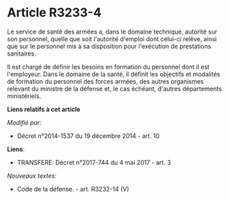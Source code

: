 # Article R3233-4

Le service de santé des armées a, dans le domaine technique, autorité sur son personnel, quelle que soit l'autorité d'emploi
dont celui-ci relève, ainsi que sur le personnel mis à sa disposition pour l'exécution de prestations sanitaires.

Il est chargé de définir les besoins en formation du personnel dont il est l'employeur. Dans le domaine de la santé, il
définit les objectifs et modalités de formation du personnel des forces armées, des autres organismes relevant du ministre de
la défense et, le cas échéant, d'autres départements ministériels.

**Liens relatifs à cet article**

_Modifié par_:

  - Décret n°2014-1537 du 19 décembre 2014 - art. 10

**Liens**:

  - TRANSFERE: Décret n°2017-744 du 4 mai 2017 - art. 3

_Nouveaux textes_:

  - Code de la défense. - art. R3232-14 (V)

